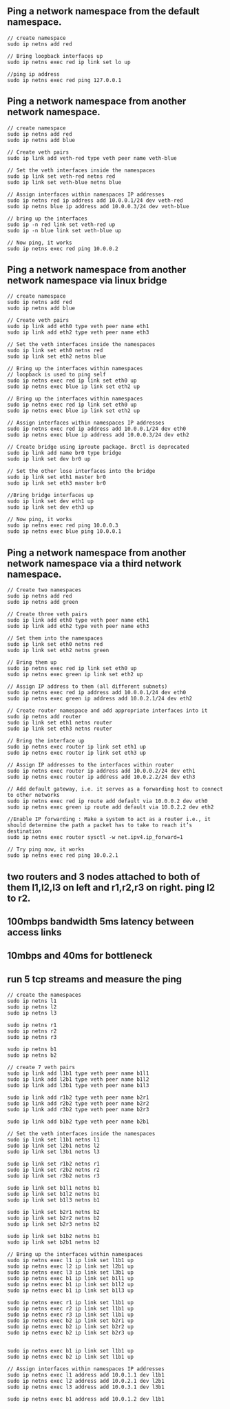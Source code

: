 ## Ping a network namespace from the default namespace.
    // create namespace  
    sudo ip netns add red

    // Bring loopback interfaces up
    sudo ip netns exec red ip link set lo up

    //ping ip address
    sudo ip netns exec red ping 127.0.0.1


## Ping a network namespace from another network namespace.

    // create namespace
    sudo ip netns add red
    sudo ip netns add blue

    // Create veth pairs
    sudo ip link add veth-red type veth peer name veth-blue

    // Set the veth interfaces inside the namespaces
    sudo ip link set veth-red netns red
    sudo ip link set veth-blue netns blue

    // Assign interfaces within namespaces IP addresses
    sudo ip netns red ip address add 10.0.0.1/24 dev veth-red
    sudo ip netns blue ip address add 10.0.0.3/24 dev veth-blue

    // bring up the interfaces
    sudo ip -n red link set veth-red up
    sudo ip -n blue link set veth-blue up

    // Now ping, it works
    sudo ip netns exec red ping 10.0.0.2  

## Ping a network namespace from another network namespace via linux bridge

    // create namespace
    sudo ip netns add red
    sudo ip netns add blue

    // Create veth pairs
    sudo ip link add eth0 type veth peer name eth1
    sudo ip link add eth2 type veth peer name eth3

    // Set the veth interfaces inside the namespaces
    sudo ip link set eth0 netns red
    sudo ip link set eth2 netns blue

    // Bring up the interfaces within namespaces
    // loopback is used to ping self
    sudo ip netns exec red ip link set eth0 up
    sudo ip netns exec blue ip link set eth2 up

    // Bring up the interfaces within namespaces
    sudo ip netns exec red ip link set eth0 up
    sudo ip netns exec blue ip link set eth2 up

    // Assign interfaces within namespaces IP addresses
    sudo ip netns exec red ip address add 10.0.0.1/24 dev eth0
    sudo ip netns exec blue ip address add 10.0.0.3/24 dev eth2

    // Create bridge using iproute package. Brctl is deprecated
    sudo ip link add name br0 type bridge
    sudo ip link set dev br0 up

    // Set the other lose interfaces into the bridge
    sudo ip link set eth1 master br0
    sudo ip link set eth3 master br0

    //Bring bridge interfaces up
    sudo ip link set dev eth1 up
    sudo ip link set dev eth3 up

    // Now ping, it works
    sudo ip netns exec red ping 10.0.0.3
    sudo ip netns exec blue ping 10.0.0.1


## Ping a network namespace from another network namespace via a third network namespace.

    // Create two namespaces
    sudo ip netns add red
    sudo ip netns add green

    // Create three veth pairs
    sudo ip link add eth0 type veth peer name eth1
    sudo ip link add eth2 type veth peer name eth3

    // Set them into the namespaces
    sudo ip link set eth0 netns red
    sudo ip link set eth2 netns green

    // Bring them up
    sudo ip netns exec red ip link set eth0 up
    sudo ip netns exec green ip link set eth2 up

    // Assign IP address to them (all different subnets)
    sudo ip netns exec red ip address add 10.0.0.1/24 dev eth0
    sudo ip netns exec green ip address add 10.0.2.1/24 dev eth2

    // Create router namespace and add appropriate interfaces into it
    sudo ip netns add router
    sudo ip link set eth1 netns router
    sudo ip link set eth3 netns router

    // Bring the interface up
    sudo ip netns exec router ip link set eth1 up
    sudo ip netns exec router ip link set eth3 up

    // Assign IP addresses to the interfaces within router
    sudo ip netns exec router ip address add 10.0.0.2/24 dev eth1
    sudo ip netns exec router ip address add 10.0.2.2/24 dev eth3

    // Add default gateway, i.e. it serves as a forwarding host to connect to other networks
    sudo ip netns exec red ip route add default via 10.0.0.2 dev eth0
    sudo ip netns exec green ip route add default via 10.0.2.2 dev eth2

    //Enable IP forwarding : Make a system to act as a router i.e., it should determine the path a packet has to take to reach it’s destination 
    sudo ip netns exec router sysctl -w net.ipv4.ip_forward=1

    // Try ping now, it works
    sudo ip netns exec red ping 10.0.2.1


## two routers and 3 nodes attached to both of them l1,l2,l3 on left and r1,r2,r3 on right. ping l2 to r2. 
## 100mbps bandwidth 5ms latency between access links 
## 10mbps and 40ms for bottleneck
## run 5 tcp streams  and measure the ping


    // create the namespaces
    sudo ip netns l1
    sudo ip netns l2
    sudo ip netns l3

    sudo ip netns r1
    sudo ip netns r2
    sudo ip netns r3
    
    sudo ip netns b1
    sudo ip netns b2

    // create 7 veth pairs
    sudo ip link add l1b1 type veth peer name b1l1
    sudo ip link add l2b1 type veth peer name b1l2
    sudo ip link add l3b1 type veth peer name b1l3
    
    sudo ip link add r1b2 type veth peer name b2r1
    sudo ip link add r2b2 type veth peer name b2r2
    sudo ip link add r3b2 type veth peer name b2r3
    
    sudo ip link add b1b2 type veth peer name b2b1

    // Set the veth interfaces inside the namespaces
    sudo ip link set l1b1 netns l1
    sudo ip link set l2b1 netns l2
    sudo ip link set l3b1 netns l3

    sudo ip link set r1b2 netns r1
    sudo ip link set r2b2 netns r2
    sudo ip link set r3b2 netns r3

    sudo ip link set b1l1 netns b1
    sudo ip link set b1l2 netns b1
    sudo ip link set b1l3 netns b1   

    sudo ip link set b2r1 netns b2
    sudo ip link set b2r2 netns b2
    sudo ip link set b2r3 netns b2

    sudo ip link set b1b2 netns b1
    sudo ip link set b2b1 netns b2

    // Bring up the interfaces within namespaces
    sudo ip netns exec l1 ip link set l1b1 up
    sudo ip netns exec l2 ip link set l2b1 up
    sudo ip netns exec l3 ip link set l3b1 up
    sudo ip netns exec b1 ip link set b1l1 up
    sudo ip netns exec b1 ip link set b1l2 up
    sudo ip netns exec b1 ip link set b1l3 up

    sudo ip netns exec r1 ip link set l1b1 up
    sudo ip netns exec r2 ip link set l1b1 up
    sudo ip netns exec r3 ip link set l1b1 up
    sudo ip netns exec b2 ip link set b2r1 up
    sudo ip netns exec b2 ip link set b2r2 up
    sudo ip netns exec b2 ip link set b2r3 up


    sudo ip netns exec b1 ip link set l1b1 up
    sudo ip netns exec b2 ip link set l1b1 up

    // Assign interfaces within namespaces IP addresses
    sudo ip netns exec l1 address add 10.0.1.1 dev l1b1
    sudo ip netns exec l2 address add 10.0.2.1 dev l2b1
    sudo ip netns exec l3 address add 10.0.3.1 dev l3b1

    sudo ip netns exec b1 address add 10.0.1.2 dev l1b1    




